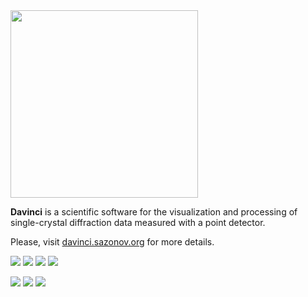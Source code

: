 <img src="http://davinci.sazonov.org/images/davinci-logo.svg" width="300">

**Davinci** is a scientific software for the visualization and processing of single-crystal diffraction data measured with a point detector.

Please, visit [davinci.sazonov.org](http://davinci.sazonov.org) for more details.

<!---https://github.com/dwyl/repo-badges--->

[![][16]][11] [![][17]][12] [![][27]][22] [![][28]][22]

[![][31]][30] [![][46]][41] [![][52]][50]

<!---Appveyor CI Build Status--->
[10]: https://ci.appveyor.com/project/AndrewSazonov/davinci
[11]: https://ci.appveyor.com/project/AndrewSazonov/davinci?branch=windows_mingw
[12]: https://ci.appveyor.com/project/AndrewSazonov/davinci?branch=windows_msvc
[13]: https://ci.appveyor.com/project/AndrewSazonov/davinci?branch=linux_gcc
[15]: https://ci.appveyor.com/api/projects/status/605mg4m6l3qfoe6f/branch/master?svg=true
[16]: https://img.shields.io/appveyor/ci/AndrewSazonov/Davinci/windows_mingw.svg?label=Windows%20MinGW
[17]: https://img.shields.io/appveyor/ci/AndrewSazonov/Davinci/windows_msvc.svg?label=Windows%20MSVC
[18]: https://img.shields.io/appveyor/ci/AndrewSazonov/Davinci/linux_gcc.svg?label=Linux%20GCC

<!---Travis CI Build Status--->
[20]: https://travis-ci.org/AndrewSazonov/Davinci
[21]: https://travis-ci.org/AndrewSazonov/Davinci/branches
[22]: https://travis-ci.org/AndrewSazonov/Davinci/branches
[25]: https://travis-ci.org/AndrewSazonov/Davinci.svg?branch=master
[26]: https://img.shields.io/travis/AndrewSazonov/Davinci.svg?label=Linux%20%26%20macOS
[27]: https://img.shields.io/travis/AndrewSazonov/Davinci/linux_gcc.svg?label=Linux%20GCC
[28]: https://img.shields.io/travis/AndrewSazonov/Davinci/macos_clang.svg?label=macOS%20Clang

<!---GitHub Latest Release--->
[30]: https://github.com/AndrewSazonov/Davinci/releases/latest
[31]: https://img.shields.io/github/release/AndrewSazonov/Davinci.svg?label=Release
[32]: https://img.shields.io/badge/Release-v1.0.0-blue.svg

<!---User Manual--->
[40]: https://andrewsazonov.gitbooks.io/davinci/content/
[41]: http://davinci.sazonov.org/umanual.html
[45]: https://img.shields.io/badge/User_Manual-30.05.2018-blue.svg
[46]: Resources/Shields/User_Manual.svg

<!---License--->
[50]: https://github.com/AndrewSazonov/Davinci/blob/master/LICENSE
[51]: https://img.shields.io/github/license/AndrewSazonov/Davinci.svg?label=License
[52]: https://img.shields.io/badge/License-GNU_GPL_v3.0-blue.svg

<!---Coverity--->
[60]: https://scan.coverity.com/projects/andrewsazonov-davinci
[61]: https://scan.coverity.com/projects/9665/badge.svg


<!---
!
https://www.gitbook.com/book/0xax/linux-insides/details
!
http://showdownjs.com/
https://github.com/saucelabs-ansible/pip/edit/master/README.md
https://github.com/standard/standard

https://guides.github.com/features/mastering-markdown/
https://github.com/TimothyYe/skm/edit/master/README.md
https://github.com/buildkite/dynamic-build-badges
https://github.com/kevinoid/travis-status
https://github.com/TimothyYe/skm/edit/master/README.md
https://github.com/didi/cube-ui
https://github.com/laravel/laravel
https://github.com/apache/storm
https://github.com/JedWatson/sydjs-site
https://github.com/spring-io/sagan

Build all branches in travis or set up a cron (available in travis) to build the master branch daily.

--->

